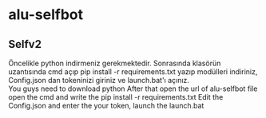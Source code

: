 # alu-selfbot
 Selfv2
 -------------------
Öncelikle python indirmeniz gerekmektedir. Sonrasında klasörün uzantısında cmd açıp pip install -r requirements.txt yazıp modülleri indiriniz, Config.json dan tokeninizi giriniz ve launch.bat'ı açınız.                                         
You guys need to download python
After that open the url of alu-selfbot file open the cmd and write the pip install -r requirements.txt
Edit the Config.json and enter the your token, launch the launch.bat 
